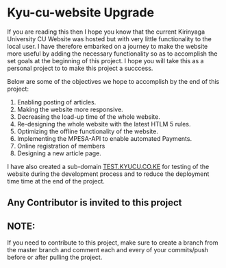﻿# Kyu-cu-website Upgrade

If you are reading this then I hope you know that the current Kirinyaga University CU Website was hosted but with very little functionality to the local user.
I have therefore embarked on a journey to make the website more useful by adding the necessary functionality so as to accomplish the set goals at the beginning of this project. I hope you will take this as a personal project to to make this project a succcess.

Below are some of the objectives we hope to accomplish by the end of this project:
1. Enabling posting of articles.
2. Making the website more responsive.
3. Decreasing the load-up time of the whole website.
4. Re-designing the whole website with the latest HTLM 5 rules.
5. Optimizing the offline functionality of the website.
6. Implementing the MPESA-API to enable automated Payments.
7. Online registration of members
8. Designing a new article page.
 
 I have also created a sub-domain [TEST.KYUCU.CO.KE](https://test.kyucu.co.ke/) for testing of the website during the development process and to reduce the deployment time time at the end of the project. 

## Any Contributor is invited to this project

## NOTE:
If you need to contribute to this project, make sure to create a branch from the master branch and comment each and every of your commits/push before or after pulling the project.








